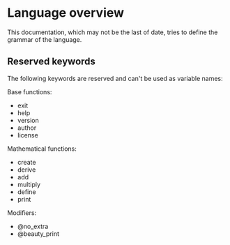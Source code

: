 # Language overview

This documentation, which may not be the last of date, tries to define
the grammar of the language.

## Reserved keywords

The following keywords are reserved and can't be used as variable names:

Base functions:
* exit
* help
* version
* author
* license

Mathematical functions:
* create
* derive
* add
* multiply
* define
* print

Modifiers:
* @no\_extra
* @beauty\_print
